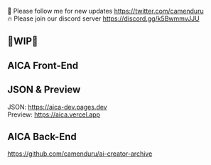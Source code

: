 🐣 Please follow me for new updates https://twitter.com/camenduru <br />
🔥 Please join our discord server https://discord.gg/k5BwmmvJJU

## 🚦WIP🚦

## AICA Front-End

## JSON & Preview

JSON: https://aica-dev.pages.dev <br />
Preview: https://aica.vercel.app

## AICA Back-End
https://github.com/camenduru/ai-creator-archive
